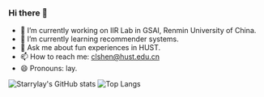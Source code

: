 ### Hi there 👋

<!--
**Starrylay/Starrylay** is a ✨ _special_ ✨ repository because its `README.md` (this file) appears on your GitHub profile.
Here are some ideas to get you started:
-->
- 🔭 I’m currently working on IIR Lab in GSAI, Renmin University of China.
- 🌱 I’m currently learning recommender systems.
- 💬 Ask me about fun experiences in HUST.
- 📫 How to reach me: clshen@hust.edu.cn
- 😄 Pronouns: lay.

![Starrylay's GitHub stats](https://github-readme-stats.vercel.app/api?username=Starrylay&show_icons=true)  ![Top Langs](https://github-readme-stats.vercel.app/api/top-langs/?username=Starrylay&layout=compact)
